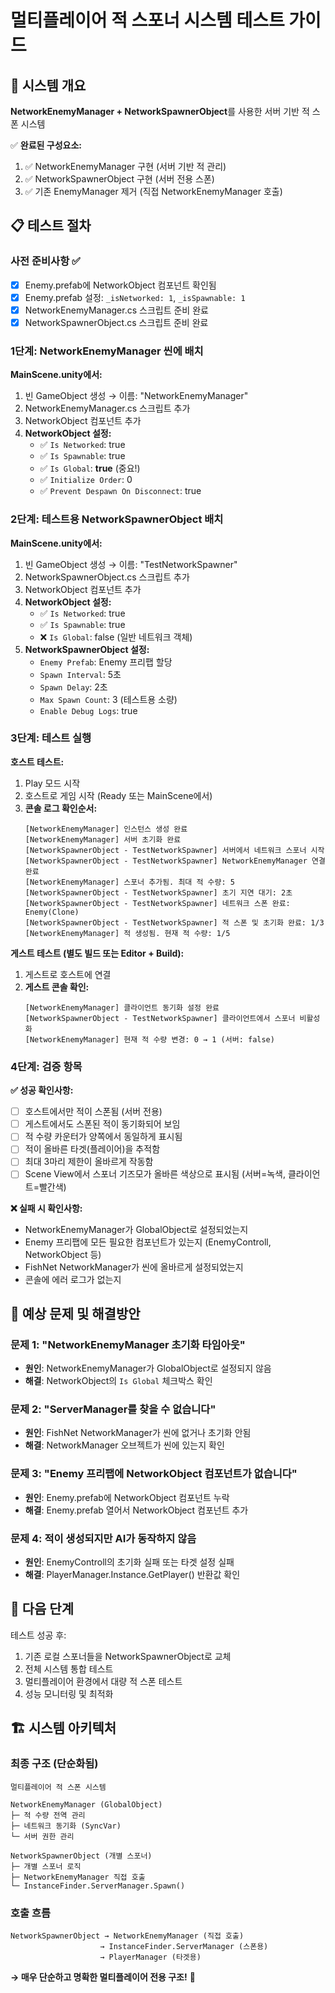 # 멀티플레이어 적 스포너 시스템 테스트 가이드

## 🎯 시스템 개요

**NetworkEnemyManager + NetworkSpawnerObject**를 사용한 서버 기반 적 스폰 시스템

✅ **완료된 구성요소:**
1. ✅ NetworkEnemyManager 구현 (서버 기반 적 관리)
2. ✅ NetworkSpawnerObject 구현 (서버 전용 스폰)
3. ✅ 기존 EnemyManager 제거 (직접 NetworkEnemyManager 호출)

## 📋 테스트 절차

### **사전 준비사항 ✅**
- [x] Enemy.prefab에 NetworkObject 컴포넌트 확인됨
- [x] Enemy.prefab 설정: `_isNetworked: 1`, `_isSpawnable: 1`
- [x] NetworkEnemyManager.cs 스크립트 준비 완료
- [x] NetworkSpawnerObject.cs 스크립트 준비 완료

### **1단계: NetworkEnemyManager 씬에 배치**

**MainScene.unity에서:**
1. 빈 GameObject 생성 → 이름: "NetworkEnemyManager"
2. NetworkEnemyManager.cs 스크립트 추가
3. NetworkObject 컴포넌트 추가
4. **NetworkObject 설정:**
   - ✅ `Is Networked`: true
   - ✅ `Is Spawnable`: true  
   - ✅ `Is Global`: **true** (중요!)
   - ✅ `Initialize Order`: 0
   - ✅ `Prevent Despawn On Disconnect`: true

### **2단계: 테스트용 NetworkSpawnerObject 배치**

**MainScene.unity에서:**
1. 빈 GameObject 생성 → 이름: "TestNetworkSpawner"
2. NetworkSpawnerObject.cs 스크립트 추가
3. NetworkObject 컴포넌트 추가
4. **NetworkObject 설정:**
   - ✅ `Is Networked`: true
   - ✅ `Is Spawnable`: true
   - ❌ `Is Global`: false (일반 네트워크 객체)
5. **NetworkSpawnerObject 설정:**
   - `Enemy Prefab`: Enemy 프리팹 할당
   - `Spawn Interval`: 5초
   - `Spawn Delay`: 2초  
   - `Max Spawn Count`: 3 (테스트용 소량)
   - `Enable Debug Logs`: true

### **3단계: 테스트 실행**

**호스트 테스트:**
1. Play 모드 시작
2. 호스트로 게임 시작 (Ready 또는 MainScene에서)
3. **콘솔 로그 확인순서:**
   ```
   [NetworkEnemyManager] 인스턴스 생성 완료
   [NetworkEnemyManager] 서버 초기화 완료
   [NetworkSpawnerObject - TestNetworkSpawner] 서버에서 네트워크 스포너 시작
   [NetworkSpawnerObject - TestNetworkSpawner] NetworkEnemyManager 연결 완료
   [NetworkEnemyManager] 스포너 추가됨. 최대 적 수량: 5
   [NetworkSpawnerObject - TestNetworkSpawner] 초기 지연 대기: 2초
   [NetworkSpawnerObject - TestNetworkSpawner] 네트워크 스폰 완료: Enemy(Clone)
   [NetworkSpawnerObject - TestNetworkSpawner] 적 스폰 및 초기화 완료: 1/3
   [NetworkEnemyManager] 적 생성됨. 현재 적 수량: 1/5
   ```

**게스트 테스트 (별도 빌드 또는 Editor + Build):**
1. 게스트로 호스트에 연결
2. **게스트 콘솔 확인:**
   ```
   [NetworkEnemyManager] 클라이언트 동기화 설정 완료
   [NetworkSpawnerObject - TestNetworkSpawner] 클라이언트에서 스포너 비활성화
   [NetworkEnemyManager] 현재 적 수량 변경: 0 → 1 (서버: false)
   ```

### **4단계: 검증 항목**

**✅ 성공 확인사항:**
- [ ] 호스트에서만 적이 스폰됨 (서버 전용)
- [ ] 게스트에서도 스폰된 적이 동기화되어 보임
- [ ] 적 수량 카운터가 양쪽에서 동일하게 표시됨
- [ ] 적이 올바른 타겟(플레이어)을 추적함
- [ ] 최대 3마리 제한이 올바르게 작동함
- [ ] Scene View에서 스포너 기즈모가 올바른 색상으로 표시됨 (서버=녹색, 클라이언트=빨간색)

**❌ 실패 시 확인사항:**
- NetworkEnemyManager가 GlobalObject로 설정되었는지
- Enemy 프리팹에 모든 필요한 컴포넌트가 있는지 (EnemyControll, NetworkObject 등)
- FishNet NetworkManager가 씬에 올바르게 설정되었는지
- 콘솔에 에러 로그가 없는지

## 🐛 예상 문제 및 해결방안

### **문제 1: "NetworkEnemyManager 초기화 타임아웃"**
- **원인**: NetworkEnemyManager가 GlobalObject로 설정되지 않음
- **해결**: NetworkObject의 `Is Global` 체크박스 확인

### **문제 2: "ServerManager를 찾을 수 없습니다"**
- **원인**: FishNet NetworkManager가 씬에 없거나 초기화 안됨
- **해결**: NetworkManager 오브젝트가 씬에 있는지 확인

### **문제 3: "Enemy 프리팹에 NetworkObject 컴포넌트가 없습니다"**
- **원인**: Enemy.prefab에 NetworkObject 컴포넌트 누락
- **해결**: Enemy.prefab 열어서 NetworkObject 컴포넌트 추가

### **문제 4: 적이 생성되지만 AI가 동작하지 않음**
- **원인**: EnemyControll의 초기화 실패 또는 타겟 설정 실패
- **해결**: PlayerManager.Instance.GetPlayer() 반환값 확인

## 🎯 다음 단계

테스트 성공 후:
1. 기존 로컬 스포너들을 NetworkSpawnerObject로 교체
2. 전체 시스템 통합 테스트
3. 멀티플레이어 환경에서 대량 적 스폰 테스트
4. 성능 모니터링 및 최적화

## 🏗️ 시스템 아키텍처

### **최종 구조 (단순화됨)**
```
멀티플레이어 적 스폰 시스템

NetworkEnemyManager (GlobalObject)
├─ 적 수량 전역 관리
├─ 네트워크 동기화 (SyncVar)
└─ 서버 권한 관리

NetworkSpawnerObject (개별 스포너)  
├─ 개별 스포너 로직
├─ NetworkEnemyManager 직접 호출
└─ InstanceFinder.ServerManager.Spawn()
```

### **호출 흐름**
```
NetworkSpawnerObject → NetworkEnemyManager (직접 호출)
                    → InstanceFinder.ServerManager (스폰용)
                    → PlayerManager (타겟용)
```

**→ 매우 단순하고 명확한 멀티플레이어 전용 구조!** 🎉 